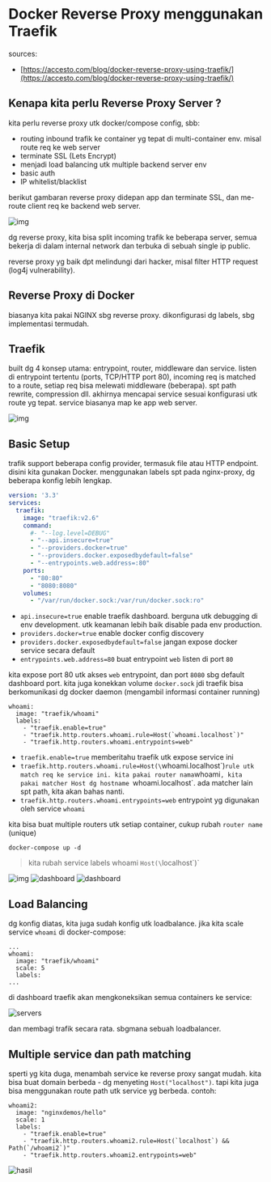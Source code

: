 # Docker Reverse Proxy menggunakan Traefik

sources:
- [https://accesto.com/blog/docker-reverse-proxy-using-traefik/](https://accesto.com/blog/docker-reverse-proxy-using-traefik/)

## Kenapa kita perlu Reverse Proxy Server ?

kita perlu reverse proxy utk docker/compose config, sbb:
- routing inbound trafik ke container yg tepat di multi-container env. misal route req ke web server
- terminate SSL (Lets Encrypt)
- menjadi load balancing utk multiple backend server env
- basic auth
- IP whitelist/blacklist

berikut gambaran reverse proxy didepan app dan terminate SSL, dan me-route client req ke backend web server.

![img](https://accesto.com/blog/static/89ce32385de2566440887970ae957a82/3c492/reverse-proxy-example.png)

dg reverse proxy, kita bisa split incoming trafik ke beberapa server, semua bekerja di dalam internal network dan terbuka di sebuah single ip public.

reverse proxy yg baik dpt melindungi dari hacker, misal filter HTTP request (log4j vulnerability).

## Reverse Proxy di Docker

biasanya kita pakai NGINX sbg reverse proxy. dikonfigurasi dg labels, sbg implementasi termudah.

## Traefik

built dg 4 konsep utama: entrypoint, router, middleware dan service.
listen di entrypoint tertentu (ports, TCP/HTTP port 80), incoming req is matched to a route, setiap req bisa melewati middleware (beberapa). spt path rewrite, compression dll.
akhirnya mencapai service sesuai konfigurasi utk route yg tepat. service biasanya map ke app web server.

![img](https://accesto.com/blog/static/61da49d156c5a646363d252c12f65ccf/3c492/traefik-components-overview.png)

## Basic Setup

trafik support beberapa config provider, termasuk file atau HTTP endpoint. disini kita gunakan Docker.
menggunakan labels spt pada nginx-proxy, dg beberapa konfig lebih lengkap.

```yaml
version: '3.3'
services:
  traefik:
    image: "traefik:v2.6"
    command:
      #- "--log.level=DEBUG"
      - "--api.insecure=true"
      - "--providers.docker=true"
      - "--providers.docker.exposedbydefault=false"
      - "--entrypoints.web.address=:80"
    ports:
      - "80:80"
      - "8080:8080"
    volumes:
      - "/var/run/docker.sock:/var/run/docker.sock:ro"
```

- `api.insecure=true` enable traefik dashboard. berguna utk debugging di env development. utk keamanan lebih baik disable pada env production.
- `providers.docker=true` enable docker config discovery
- `providers.docker.exposedbydefault=false` jangan expose docker service secara default
- `entrypoints.web.address=80` buat entrypoint `web` listen di port `80`

kita expose port 80 utk akses `web` entrypoint, dan port `8080` sbg default dashboard port. kita juga konekkan volume `docker.sock` jdi traefik bisa berkomunikasi dg docker daemon (mengambil informasi container running)

```
whoami:
  image: "traefik/whoami"
  labels:
    - "traefik.enable=true"
    - "traefik.http.routers.whoami.rule=Host(`whoami.localhost`)"
    - "traefik.http.routers.whoami.entrypoints=web"
```

- `traefik.enable=true` memberitahu traefik utk expose service ini
- `traefik.http.routers.whoami.rule=Host(\`whoami.localhost\`)` rule utk match req ke service ini. kita pakai router nama `whoami`, kita pakai matcher Host dg hostname `whoami.localhost`. ada matcher lain spt path, kita akan bahas nanti.
- `traefik.http.routers.whoami.entrypoints=web` entrypoint yg digunakan oleh service `whoami`

kita bisa buat multiple routers utk setiap container, cukup rubah `router name` (unique)

```
docker-compose up -d
```

> kita rubah service labels whoami `Host(\`localhost\`)`

![img](https://accesto.com/blog/static/7eb6ab185fc62eeab514354aea010c30/9cab2/proxied-service.png)
![dashboard](https://accesto.com/blog/static/6c05e8f28f0288c8489d335637bc4035/e6c84/traefik-dashboard.png)
![dashboard](https://accesto.com/blog/static/61f7fec9acefbde084b6c72d61484f11/8cdda/traefik-route-view.png)

## Load Balancing

dg konfig diatas, kita juga sudah konfig utk loadbalance. jika kita scale service `whoami` di docker-compose:

```
...
whoami:
  image: "traefik/whoami"
  scale: 5
  labels:
...
```

di dashboard traefik akan mengkoneksikan semua containers ke service:

![servers](https://accesto.com/blog/static/0d09bc4721e1cc923b988eaf158e90d0/3c492/traefik-load-balancer.png)

dan membagi trafik secara rata. sbgmana sebuah loadbalancer.

## Multiple service dan path matching

sperti yg kita duga, menambah service ke reverse proxy sangat mudah. kita bisa buat domain berbeda - dg menyeting `Host("localhost")`.
tapi kita juga bisa menggunakan route path utk service yg berbeda. contoh:

```
whoami2:
  image: "nginxdemos/hello"
  scale: 1
  labels:
    - "traefik.enable=true"
    - "traefik.http.routers.whoami2.rule=Host(`localhost`) && Path(`/whoami2`)"
    - "traefik.http.routers.whoami2.entrypoints=web"
```

![hasil](https://accesto.com/blog/static/81b45ffd40fc1f8a9cdc84274c0da0f4/3c492/traefik-path-routing.png)











